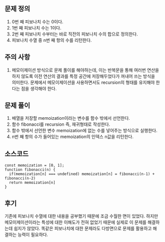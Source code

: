 ## 문제 정의

1. 0번 째 피보나치 수는 0이다.
2. 1번 째 피보나치 수는 1이다.
3. 2번 째 피보나치 수부터는 바로 직전의 피보나치 수의 합으로 정의한다. 
4. 피보나치 수열 중 n번 째 항의 수를 리턴한다.

## 주의 사항

1. 메모이제이션 방식으로 문제 풀이를 해야하는데, 이는 반복문을 통해 여러번 연산을 하지 않도록 이전 연산의 결과를 특정 공간에 저장해두었다가 꺼내어 쓰는 방식을 의미한다. 문제에서 메모이제이션을 사용하면서도 recursion의 형태를 유지해야 한다는 점을 생각해야 한다.

## 문제 풀이

1. 배열을 저장할 memoization이라는 변수를 함수 밖에서 선언한다.
2. 함수 fibonacci를 recursion 즉, 재귀형태로 작성한다.
3. 함수 밖에서 선언한 변수 memoization에 없는 수를 넣어주는 방식으로 실행한다.
4. n번 째 항의 수가 들어있는 memoization의 인덱스 n값을 리턴한다.

## 소스코드

```
const memoization = [0, 1];
function fibonacci(n) {
  if(memoization[n] === undefined) memoization[n] = fibonacci(n-1) + fibonacci(n-2)
  return memoization[n]
}
```

## 후기

기존에 피보나치 수열에 대한 내용을 공부했기 때문에 조금 수월한 면이 있었다.
하지만 메모이제이션이라는 특성에 대한 이해도가 전혀 없었기 때문에 실제로 이 문제를 해결하는데 쉽지가 않았다.
똑같은 피보나치에 대한 문제라도 다방면으로 문제를 활용하고 해결하는 능력이 필요하다.